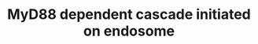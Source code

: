 ---
annotations:
- type: Pathway Ontology
  value: signaling pathway
authors:
- ReactomeTeam
- Anwesha
- Ryanmiller
description: Upon binding of their ligands, TLR7/8 and TLR9 recruit a cytoplasmic
  adaptor MyD88 and IRAKs, downstream of which the signaling pathways are divided
  to induce either inflammatory cytokines or type I IFNs.  View original pathway at
  [http://www.reactome.org/PathwayBrowser/#DIAGRAM=975155 Reactome].
last-edited: 2021-01-25
organisms:
- Homo sapiens
redirect_from:
- /index.php/Pathway:WP2768
- /instance/WP2768
schema-jsonld:
- '@context': https://schema.org/
  '@id': https://wikipathways.github.io/pathways/WP2768.html
  '@type': Dataset
  creator:
    '@type': Organization
    name: WikiPathways
  description: Upon binding of their ligands, TLR7/8 and TLR9 recruit a cytoplasmic
    adaptor MyD88 and IRAKs, downstream of which the signaling pathways are divided
    to induce either inflammatory cytokines or type I IFNs.  View original pathway
    at [http://www.reactome.org/PathwayBrowser/#DIAGRAM=975155 Reactome].
  keywords:
  - 'TLR7(?-1049) '
  - p-IRAK2:p-IRAK4:oligo-MyD88:activated TLR7/8 or 9
  - hp-IRAK1/or p-IRAK2
  - 'IRAK1 '
  - ADP
  - IRAK1:p-S,2T-IRAK4
  - 'K63polyUb-hp-IRAK1 '
  - p-3S,3T-IRAK1:p-S,2T-IRAK4:oligo-MyD88:activated TLR7/8 or 9
  - MyD88 complexed with
  - 'TICAM1 '
  - 'MYD88 '
  - K63polyUb
  - ATP
  - TAK1 complex
  - activation
  - CHUK:IKBKB:IKBKG
  - polyUb p-IRAK1:IKK
  - K63-linked polyUb
  - UBE2N:UBE2V1
  - 'Imidazoquinoline compounds '
  - 'K63polyUb '
  - and activation of
  - Ub
  - the
  - p-S477,S479-IRF7
  - IRAK2
  - 'UBC(1-76) '
  - 'p-S477,S479-IRF7 '
  - IRF7
  - 'IRF7 '
  - homodimers
  - to
  - TRAF6:p-3S,3T-IRAK1:p-S,2T-IRAK4:oligo-MyD88:activated TLR7/8 or 9
  - TAK1 activates NFkB
  - bound
  - MYD88
  - oligo-MyD88:activated TLR7-9
  - poly-Ub-IRF7:TRAF6:p-3S,3T-IRAK1:p-S,2T-IRAK4:oligo-MyD88:activated TLR7/8 or
    9.
  - 'UBC(533-608) '
  - 'p-IRAK2 '
  - 'UBC(457-532) '
  - hp-IRAK1
  - :oligo-MyD88:activated TLR 7/8 or 9
  - 'UBE2N '
  - IRAK4
  - p-IRAK2:p-IRAK4:oligo-MyD88:activated TLR 7/8 or9
  - 'IKBKG '
  - complex
  - 'TAB1 '
  - or
  - :TRAF6
  - TRAF6 complexes
  - pIRAK4:MyD88:activated TLR7/8 or 9 complex
  - 'TAB3 '
  - MAP kinase
  - 'UBC(77-152) '
  - pUb oligo-TRAF6
  - 'MyrG-p-S16-TICAM2 '
  - p-IRAK2:oligo-TRAF6
  - by phosphorylation
  - K63 pUb:TAK1
  - oligo-TRAF6:free
  - 'K63polyUb-TRAF6 '
  - 'MAP3K1 '
  - TRAF6
  - 'IRAK2 '
  - p-IRAK2
  - p-Pellino:hp-IRAK1:TRAF6
  - pUb:p-TAK1complex
  - 'p-PELI3 '
  - 'TAB2 '
  - p-IRAK2:K63-linked
  - 'Unmethylated CpG DNA '
  - TRAF6:p-IRAK2
  - IRAK1, IRAK2
  - receptor
  - 'UBC(229-304) '
  - IRAK4:oligo-MyD88:activated TLR 7/8 or 9
  - 'GPIN-CD14(20-345) '
  - 2xp-S477,S479-IRF7
  - IKKs complex
  - pUb
  - 'p-T184,T187-MAP3K7 '
  - 'UBB(153-228) '
  - 'CHUK '
  - TRAF6:hp-IRAK1:Pellino
  - 'TRAF6 '
  - 'TLR9(?-1032) '
  - K63-linked
  - 'IRAK4 '
  - 'UBA52(1-76) '
  - 'GU-rich ssRNA '
  - 'IKBKB '
  - 'UBB(77-152) '
  - pp-IRAK1:p-IRAK4:oligo-MyD88:activated TLR 7/8 or 9 complex
  - :p-S,2T-IRAK4:oligo-MyD88:activated TLR 7/8 or 9
  - Activated TLR7-9
  - p-2S-IRF7:p-2S-IRF7
  - MEKK1:activated
  - 'p-T209,T387-IRAK1 '
  - 'LPS '
  - p-Pellino-1,2,(3)
  - 'p-2S,S376,T,T209,T387-IRAK1 '
  - 'UBC(305-380) '
  - 'p-PELI2 '
  - 'p-PELI1 '
  - 'MAP3K7 '
  - p-IRAK1:p-IRAK4:oligo-MyD88:activated TLR7/8 or 9 complex
  - p-S,2T-IRAK4:oligo-MyD88:activated TLR7/8 or 9 receptor
  - IRF7:TRAF6:p-3S,3T-IRAK1:p-S,2T-IRAK4:oligo-MyD88:activated TLR7/8 or 9
  - ECSIT
  - IRAK2:p-S,2T-IRAK4:oligo-MyD88:activated TLR 7/8 or9
  - 'UBC(609-684) '
  - 'UBC(153-228) '
  - 'LY96 '
  - 'UBE2V1 '
  - 'UBB(1-76) '
  - the activated TLR
  - poly-Ub-p-3S,3T-IRAK1:TRAF6
  - IRAK1/or
  - TRAF6:hp-IRAK1/or
  - TRAF6:K63-linked
  - TRAF6:hp-IRAK1
  - 'UBC(381-456) '
  - 'p-T209-IRAK1 '
  - 'K63polyUb-IRF7 '
  - 'TLR4 '
  - 'RPS27A(1-76) '
  - 'p-T342,T345,S346-IRAK4 '
  - MAP3K1
  license: CC0
  name: MyD88 dependent cascade initiated on endosome
seo: CreativeWork
title: MyD88 dependent cascade initiated on endosome
wpid: WP2768
---